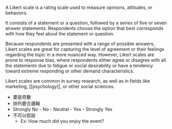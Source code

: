A Likert scale is a rating scale used to measure opinions, attitudes, or behaviors.

It consists of a statement or a question, followed by a series of five or seven answer statements. Respondents choose the option that best corresponds with how they feel about the statement or question.

Because respondents are presented with a range of possible answers, Likert scales are great for capturing the level of agreement or their feelings regarding the topic in a more nuanced way. However, Likert scales are prone to response bias, where respondents either agree or disagree with all the statements due to fatigue or social desirability or have a tendency toward extreme responding or other demand characteristics.

Likert scales are common in survey research, as well as in fields like marketing, [[psychology]], or other social sciences.

- 要是奇數
- 排列要合邏輯
- Strongly No - No - Neutral - Yes - Strongly Yes
- 不可以假設
	- Ex: How much did you enjoy the event?